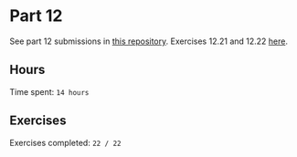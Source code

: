 # Part 12

See part 12 submissions in [this repository](https://github.com/rikurauhala/part12-containers-applications). Exercises 12.21 and 12.22 [here](./bloglist).

## Hours

Time spent: `14 hours`

## Exercises

Exercises completed: `22 / 22`
